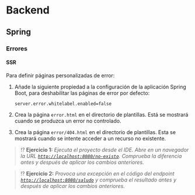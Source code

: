 # Backend

## Spring

### Errores

#### SSR

Para definir páginas personalizadas de error:

1. Añade la siguiente propiedad a la configuración de la aplicación Spring Boot, para deshabilitar las páginas de error por defecto:

   ```properties
   server.error.whitelabel.enabled=false
   ```

2. Crea la página `error.html` en el directorio de plantillas. Está se mostrará cuando se produzca un error no controlado.

3. Crea la página `error/404.html` en el directorio de plantillas. Esta se mostrará cuando se intente acceder a un recurso no existente.

> ⁉️ **Ejercicio 1:** _Ejecuta el proyecto desde el IDE. Abre en un navegador la URL [`http://localhost:8080/no-existo`](http://localhost:8080/no-existo). Comprueba la diferencia antes y después de aplicar los cambios anteriores._

> ⁉️ **Ejercicio 2:** _Provoca una excepción en el código del endpoint [`http://localhost:8080/saludo`](http://localhost:8080/saludo) y comprueba el resultado antes y después de aplicar los cambios anteriores._
